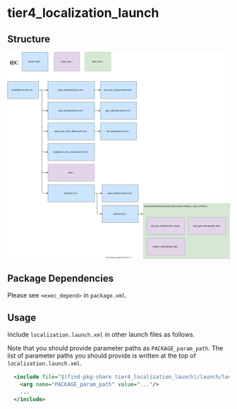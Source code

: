 # tier4_localization_launch

## Structure

![tier4_localization_launch](./localization_launch.drawio.svg)

## Package Dependencies

Please see `<exec_depend>` in `package.xml`.

## Usage

Include `localization.launch.xml` in other launch files as follows.

Note that you should provide parameter paths as `PACKAGE_param_path`. The list of parameter paths you should provide is written at the top of `localization.launch.xml`.

```xml
  <include file="$(find-pkg-share tier4_localization_launch)/launch/localization.launch.xml">
    <arg name="PACKAGE_param_path" value="..."/>
    ...
  </include>
```

